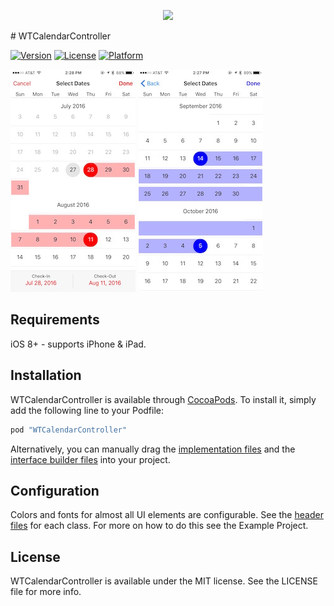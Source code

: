 <p align="center">
  <img src= https://github.com/sbishopwta/WTCalendarController/blob/master/Assets/icnBanner.jpg/>
</p>
# WTCalendarController 

<!--[![CI Status](http://img.shields.io/travis/Steven Bishop/WTCalendarController.svg?style=flat)](https://travis-ci.org/Steven Bishop/WTCalendarController)-->
[![Version](https://img.shields.io/cocoapods/v/WTCalendarController.svg?style=flat)](http://cocoapods.org/pods/WTCalendarController)
[![License](https://img.shields.io/cocoapods/l/WTCalendarController.svg?style=flat)](http://cocoapods.org/pods/WTCalendarController)
[![Platform](https://img.shields.io/cocoapods/p/WTCalendarController.svg?style=flat)](http://cocoapods.org/pods/WTCalendarController)

![](https://github.com/sbishopwta/WTCalendarController/blob/master/Assets/screenshot1.jpg)
![](https://github.com/sbishopwta/WTCalendarController/blob/master/Assets/screenshot2.jpg)


## Requirements
iOS 8+ - supports iPhone & iPad. 

## Installation

WTCalendarController is available through [CocoaPods](http://cocoapods.org). To install
it, simply add the following line to your Podfile:

```ruby
pod "WTCalendarController"
```
Alternatively, you can manually drag the [implementation files](https://github.com/sbishopwta/WTCalendarController/tree/master/WTCalendarController/Classes) and the [interface builder files](https://github.com/sbishopwta/WTCalendarController/tree/master/WTCalendarController/Assets) into your project.



## Configuration

Colors and fonts for almost all UI elements are configurable. See the [header files](https://github.com/sbishopwta/WTCalendarController/blob/master/WTCalendarController/Classes/CalendarViewController.h) for each class. For more on how to do this see the Example Project.


## License

WTCalendarController is available under the MIT license. See the LICENSE file for more info.
